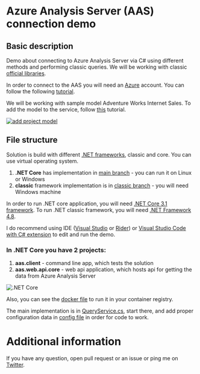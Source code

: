 # Azure Analysis Server (AAS) connection demo

## Basic description
Demo about connecting to Azure Analysis Server via C# using different methods and performing classic queries. We will be working with classic [official libraries](https://docs.microsoft.com/en-us/analysis-services/client-libraries?view=asallproducts-allversions).

In order to connect to the AAS you will need an [Azure](https;//www.azure.com "Azure Homepage") account. You can follow the following [tutorial](https://docs.microsoft.com/en-us/azure/analysis-services/analysis-services-create-server "AAS tutorial").

We will be working with sample model Adventure Works Internet Sales. To add the model to the service, follow [this](https://docs.microsoft.com/en-us/azure/analysis-services/analysis-services-create-sample-model) tutorial.

[![add project model](https://docs.microsoft.com/en-us/azure/analysis-services/media/analysis-services-create-sample-model/aas-create-sample-new-model.png)](https://docs.microsoft.com/en-us/azure/analysis-services/analysis-services-create-sample-model)

## File structure
Solution is build with different [.NET frameworks](https://dot.net), classic and core. You can use virtual operating system.
1. **.NET Core** has implementation in [main branch](https://github.com/bovrhovn/aas-demo/tree/master) - you can run it on Linux or Windows
2. **classic** framework implementation is in [classic branch](https://github.com/bovrhovn/aas-demo/tree/classic) - you will need Windows machine

In order to run .NET core application, you will need [.NET Core 3.1 framework](https://dotnet.microsoft.com/download/dotnet-core). To run .NET classic framework, you will need [.NET Framework 4.8](https://dotnet.microsoft.com/download/dotnet-framework).

I do recommend using IDE ([Visual Studio](https://visualstudio.com) or [Rider](https://jetbrains.com/rider)) or [Visual Studio Code with C# extension](https://code.visualstudio.com/) to edit and run the demo.

### In .NET Core you have 2 projects:
1. **aas.client** - command line app, which tests the solution 
2. **aas.web.api.core** - web api application, which hosts api for getting the data from Azure Analysis Server

![.NET Core](https://webeudatastorage.blob.core.windows.net/web/aas-demo-file-structure-core.png)

Also, you can see the [docker file](https://github.com/bovrhovn/aas-demo/blob/master/src/Dockerfile) to run it in your container registry.

The main implementation is in [QueryService.cs](https://github.com/bovrhovn/aas-demo/blob/master/src/aas.demo/aas.web.api.core/Services/QueryService.cs), start there, and add proper configuration data in [config file](https://github.com/bovrhovn/aas-demo/blob/master/src/aas.demo/aas.web.api.core/appsettings.json) in order for code to work.

# Additional information
If you have any question, open pull request or an issue or ping me on [Twitter](https://twitter.com/bvrhovnik).
